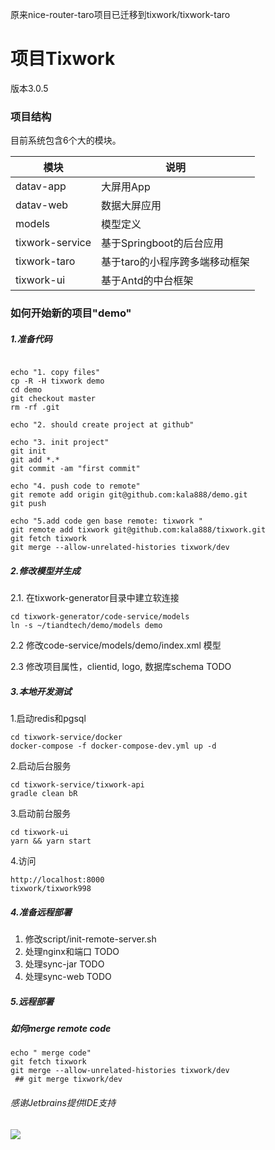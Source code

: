 原来nice-router-taro项目已迁移到tixwork/tixwork-taro

# 项目Tixwork
版本3.0.5

### 项目结构

目前系统包含6个大的模块。

|  模块    |  说明  |
|  ----  |  ----  |
| datav-app       |  大屏用App      |
| datav-web       |  数据大屏应用      |
| models          |  模型定义   |
| tixwork-service |  基于Springboot的后台应用     |
| tixwork-taro    |  基于taro的小程序跨多端移动框架     |
| tixwork-ui      |  基于Antd的中台框架     |



### 如何开始新的项目"demo"

##### 1.准备代码

```shell

echo "1. copy files"
cp -R -H tixwork demo
cd demo
git checkout master
rm -rf .git

echo "2. should create project at github"

echo "3. init project"
git init
git add *.* 
git commit -am "first commit"

echo "4. push code to remote"
git remote add origin git@github.com:kala888/demo.git
git push

echo "5.add code gen base remote: tixwork "
git remote add tixwork git@github.com:kala888/tixwork.git
git fetch tixwork
git merge --allow-unrelated-histories tixwork/dev

```

##### 2.修改模型并生成

2.1. 在tixwork-generator目录中建立软连接
```shell
cd tixwork-generator/code-service/models
ln -s ~/tiandtech/demo/models demo
```

2.2 修改code-service/models/demo/index.xml 模型

2.3 修改项目属性，clientid, logo, 数据库schema TODO


##### 3.本地开发测试

1.启动redis和pgsql
```shell
cd tixwork-service/docker
docker-compose -f docker-compose-dev.yml up -d  
````

2.启动后台服务
```shell
cd tixwork-service/tixwork-api
gradle clean bR 
````

3.启动前台服务
```shell
cd tixwork-ui
yarn && yarn start
````

4.访问

    http://localhost:8000
    tixwork/tixwork998


##### 4.准备远程部署

1. 修改script/init-remote-server.sh
2. 处理nginx和端口 TODO
3. 处理sync-jar TODO
4. 处理sync-web TODO


##### 5.远程部署



##### 如何merge remote code

```shell
echo " merge code"
git fetch tixwork
git merge --allow-unrelated-histories tixwork/dev
 ## git merge tixwork/dev
```




###### 感谢Jetbrains提供IDE支持

[![](https://github.com/kala888/nice-router-taro/blob/master/docs/tixwork-taro/assets/jetbrains.svg)](https://www.jetbrains.com)
